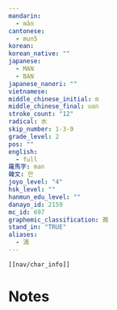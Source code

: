 ```yaml
---
mandarin:
  - mǎn
cantonese:
  - mun5
korean:
korean_native: ""
japanese:
  - MAN
  - BAN
japanese_nanori: ""
vietnamese:
middle_chinese_initial: m
middle_chinese_final: uɑn
stroke_count: "12"
radical: 水
skip_number: 1-3-9
grade_level: 2
pos: ""
english:
  - full
羅馬字: man
韓文: 만
joyo_level: "4"
hsk_level: ""
hanmun_edu_level: ""
danayo_id: 2159
mc_id: 697
graphemic_classification: 㒼
stand_in: "TRUE"
aliases:
  - 滿
---
```

```meta-bind-embed
[[nav/char_info]]
```

# Notes
